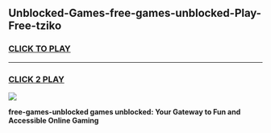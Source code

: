 
## Unblocked-Games-free-games-unblocked-Play-Free-tziko
<h3>
<a href="https://premium76.site?title=free-games-unblocked&ref=20M">CLICK TO PLAY</a></h3>
<hr>

<h3>
<a href="https://premium76.site?title=free-games-unblocked&ref=20M">CLICK 2 PLAY</a>
  
</h3>

<a href="https://premium76.site?title=free-games-unblocked&ref=19M"><img src="https://clearcache.store/games.png"></a>


**free-games-unblocked games unblocked: Your Gateway to Fun and Accessible Online Gaming**
